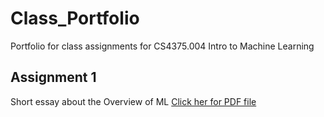 # Class_Portfolio
Portfolio for class assignments for CS4375.004 Intro to Machine Learning

## Assignment 1
Short essay about the Overview of ML
[Click her for PDF file](ftrejo_CS4375.004_overview_of_ml.pdf)
